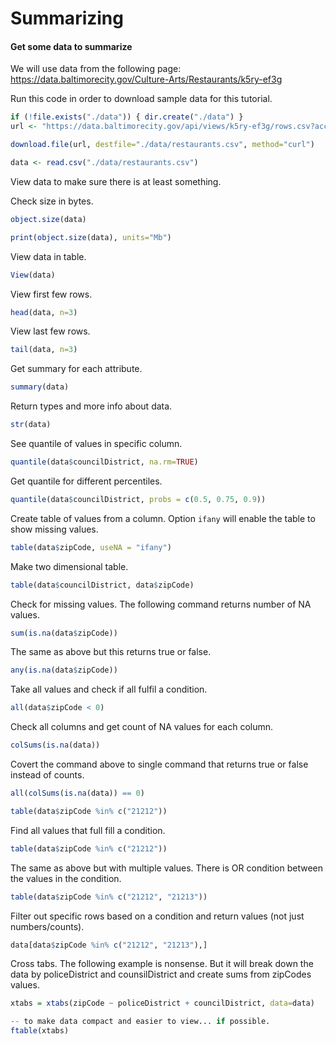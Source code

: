 # Summarizing

#### Get some data to summarize

We will use data from the following page: https://data.baltimorecity.gov/Culture-Arts/Restaurants/k5ry-ef3g

Run this code in order to download sample data for this tutorial.

``` R
if (!file.exists("./data")) { dir.create("./data") }
url <- "https://data.baltimorecity.gov/api/views/k5ry-ef3g/rows.csv?accessType=DOWNLOAD"

download.file(url, destfile="./data/restaurants.csv", method="curl")

data <- read.csv("./data/restaurants.csv")
```

View data to make sure there is at least something.

Check size in bytes.

``` R
object.size(data)

print(object.size(data), units="Mb")
```

View data in table.

``` R
View(data)
```

View first few rows.

``` R
head(data, n=3)
```

View last few rows.

``` R
tail(data, n=3)
```

Get summary for each attribute.

``` R
summary(data)
```

Return types and more info about data.

``` R
str(data)
```

See quantile of values in specific column.

``` R
quantile(data$councilDistrict, na.rm=TRUE)
```

Get quantile for different percentiles.

``` R
quantile(data$councilDistrict, probs = c(0.5, 0.75, 0.9))
```

Create table of values from a column. Option `ifany` will enable the table to show missing values.

``` R
table(data$zipCode, useNA = "ifany")
```

Make two dimensional table.

``` R
table(data$councilDistrict, data$zipCode)
```

Check for missing values. The following command returns number of NA values.

``` R
sum(is.na(data$zipCode))
```

The same as above but this returns true or false.

``` R
any(is.na(data$zipCode))
```

Take all values and check if all fulfil a condition.

``` R
all(data$zipCode < 0)
```

Check all columns and get count of NA values for each column.

``` R
colSums(is.na(data))
```

Covert the command above to single command that returns true or false instead of counts.

``` R
all(colSums(is.na(data)) == 0)
```


``` R
table(data$zipCode %in% c("21212"))
```

Find all values that full fill a condition.

``` R
table(data$zipCode %in% c("21212"))
```

The same as above but with multiple values. There is OR condition between the values in the condition.

``` R
table(data$zipCode %in% c("21212", "21213"))
```

Filter out specific rows based on a condition and return values (not just numbers/counts).

``` R
data[data$zipCode %in% c("21212", "21213"),]
```

Cross tabs. The following example is nonsense. But it will break down the data by policeDistrict and counsilDistrict and create sums from zipCodes values.

``` R
xtabs = xtabs(zipCode ~ policeDistrict + councilDistrict, data=data)

-- to make data compact and easier to view... if possible.
ftable(xtabs)
```
